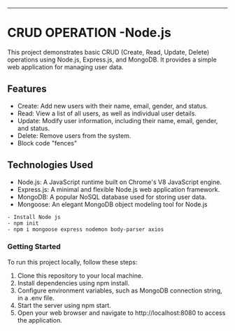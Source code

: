 ---

# CRUD OPERATION -Node.js
This project demonstrates basic CRUD (Create, Read, Update, Delete) operations using Node.js, Express.js, and MongoDB. It provides a simple web application for managing user data.

## **Features**

+ Create: Add new users with their name, email, gender, and status.
+ Read: View a list of all users, as well as individual user details.
+ Update: Modify user information, including their name, email, gender, and status.
+ Delete: Remove users from the system.
+ Block code "fences"



## **Technologies Used**
+ Node.js: A JavaScript runtime built on Chrome's V8 JavaScript engine.
+ Express.js: A minimal and flexible Node.js web application framework.
+ MongoDB: A popular NoSQL database used for storing user data.
+ Mongoose: An elegant MongoDB object modeling tool for Node.js


```
- Install Node js
- npm init
- npm i mongoose express nodemon body-parser axios

```

### **Getting Started**
To run this project locally, follow these steps:

1. Clone this repository to your local machine.
2. Install dependencies using npm install.
3. Configure environment variables, such as MongoDB connection string, in a .env file.
4. Start the server using npm start.
5. Open your web browser and navigate to http://localhost:8080 to access the application.

